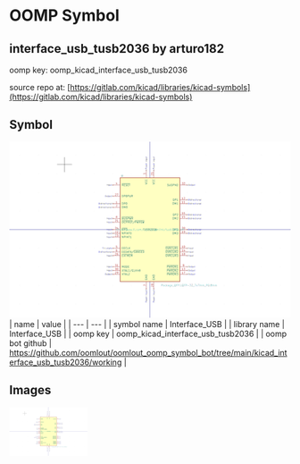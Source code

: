 # OOMP Symbol  
## interface_usb_tusb2036  by arturo182  
  
oomp key: oomp_kicad_interface_usb_tusb2036  
  
source repo at: [https://gitlab.com/kicad/libraries/kicad-symbols](https://gitlab.com/kicad/libraries/kicad-symbols)  
## Symbol  
  
[![working.png](working_600.png)](working.png)  
| name | value | 
| --- | --- | 
| symbol name | Interface_USB | 
| library name | Interface_USB | 
| oomp key | oomp_kicad_interface_usb_tusb2036 | 
| oomp bot github | https://github.com/oomlout/oomlout_oomp_symbol_bot/tree/main/kicad_interface_usb_tusb2036/working | 
## Images  
  
[![working.png](working_140.png)](working.png)  
